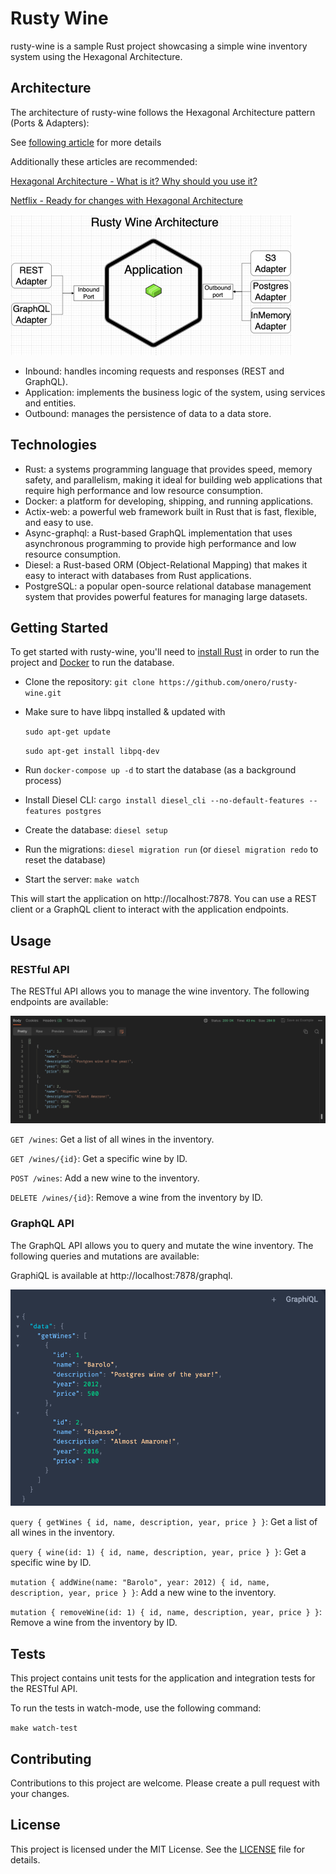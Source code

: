 # Rusty Wine

rusty-wine is a sample Rust project showcasing a simple wine inventory system using the Hexagonal Architecture.

## Architecture

The architecture of rusty-wine follows the Hexagonal Architecture pattern (Ports & Adapters):

See [following article](<https://en.wikipedia.org/wiki/Hexagonal_architecture_(software)#:~:text=The%20hexagonal%20architecture%2C%20or%20ports,means%20of%20ports%20and%20adapters.>) for more details

Additionally these articles are recommended:

[Hexagonal Architecture - What is it? Why should you use it?](https://www.happycoders.eu/software-craftsmanship/hexagonal-architecture/)

[Netflix - Ready for changes with Hexagonal Architecture](https://netflixtechblog.com/ready-for-changes-with-hexagonal-architecture-b315ec967749)

![Architecture](img/architecture.png)

- Inbound: handles incoming requests and responses (REST and GraphQL).
- Application: implements the business logic of the system, using services and entities.
- Outbound: manages the persistence of data to a data store.

## Technologies

- Rust: a systems programming language that provides speed, memory safety, and parallelism, making it ideal for building web applications that require high performance and low resource consumption.
- Docker: a platform for developing, shipping, and running applications.
- Actix-web: a powerful web framework built in Rust that is fast, flexible, and easy to use.
- Async-graphql: a Rust-based GraphQL implementation that uses asynchronous programming to provide high performance and low resource consumption.
- Diesel: a Rust-based ORM (Object-Relational Mapping) that makes it easy to interact with databases from Rust applications.
- PostgreSQL: a popular open-source relational database management system that provides powerful features for managing large datasets.

## Getting Started

To get started with rusty-wine, you'll need to [install Rust](https://www.rust-lang.org/tools/install) in order to run the project and [Docker](https://docs.docker.com/get-docker/) to run the database.

- Clone the repository: `git clone https://github.com/onero/rusty-wine.git`
- Make sure to have libpq installed & updated with

  `sudo apt-get update`

  `sudo apt-get install libpq-dev`

- Run `docker-compose up -d` to start the database (as a background process)
- Install Diesel CLI: `cargo install diesel_cli --no-default-features --features postgres`
- Create the database: `diesel setup`
- Run the migrations: `diesel migration run` (or `diesel migration redo` to reset the database)
- Start the server: `make watch`

This will start the application on http://localhost:7878.
You can use a REST client or a GraphQL client to interact with the application endpoints.

## Usage

### RESTful API

The RESTful API allows you to manage the wine inventory. The following endpoints are available:

![getWines-rest](img/getWines-rest.png)

`GET /wines`: Get a list of all wines in the inventory.

`GET /wines/{id}`: Get a specific wine by ID.

`POST /wines`: Add a new wine to the inventory.

`DELETE /wines/{id}`: Remove a wine from the inventory by ID.

### GraphQL API

The GraphQL API allows you to query and mutate the wine inventory. The following queries and mutations are available:

GraphiQL is available at http://localhost:7878/graphql.

![getWines-graphql](img/getWines-graphiql.png)

`query {
getWines {
id,
name,
description,
year,
price
}
}`: Get a list of all wines in the inventory.

`query { wine(id: 1) { id,
name,
description,
year,
price
}
}`: Get a specific wine by ID.

`mutation {
addWine(name: "Barolo", year: 2012)
{
id,
name,
description,
year,
price
}
}`: Add a new wine to the inventory.

`mutation {
removeWine(id: 1)
{
id,
name,
description,
year,
price
}
}`: Remove a wine from the inventory by ID.

## Tests

This project contains unit tests for the application and integration tests for the RESTful API.

To run the tests in watch-mode, use the following command:

`make watch-test`

## Contributing

Contributions to this project are welcome. Please create a pull request with your changes.

## License

This project is licensed under the MIT License. See the [LICENSE](LICENSE) file for details.
